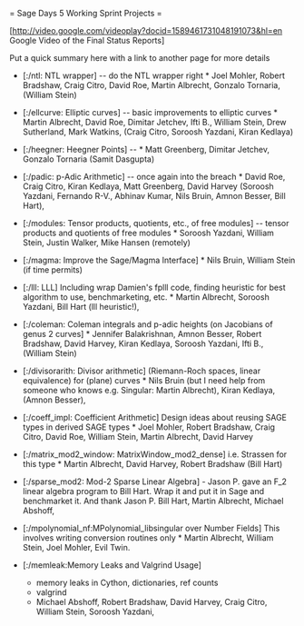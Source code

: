 = Sage Days 5 Working Sprint Projects =

[http://video.google.com/videoplay?docid=1589461731048191073&hl=en Google Video of the Final Status Reports]

Put a quick summary here with a link to another page for more details

   * [:/ntl: NTL wrapper] -- do the NTL wrapper right
         * Joel Mohler,  Robert Bradshaw, Craig Citro, David Roe, Martin Albrecht, Gonzalo Tornaria, (William Stein)
   
   * [:/ellcurve: Elliptic curves] -- basic improvements to elliptic curves
         * Martin Albrecht, David Roe, Dimitar Jetchev, Ifti B., William Stein, Drew Sutherland, Mark Watkins, (Craig Citro, Soroosh Yazdani, Kiran Kedlaya)
 
   * [:/heegner: Heegner Points] -- 
         * Matt Greenberg, Dimitar Jetchev, Gonzalo Tornaria (Samit Dasgupta)

   * [:/padic: p-Adic Arithmetic] -- once again into the breach
         * David Roe, Craig Citro, Kiran Kedlaya, Matt Greenberg, David Harvey (Soroosh Yazdani, Fernando R-V., Abhinav Kumar, Nils Bruin, Amnon Besser, Bill Hart), 
        
   * [:/modules: Tensor products, quotients, etc., of free modules] -- tensor products and quotients of free modules
         * Soroosh Yazdani, William Stein, Justin Walker, Mike Hansen (remotely)

   * [:/magma: Improve the Sage/Magma Interface]
         * Nils Bruin, William Stein (if time permits)



   * [:/lll: LLL]
       Including wrap Damien's fplll code, finding heuristic for best algorithm to use, benchmarketing, etc. 
         * Martin Albrecht, Soroosh Yazdani, Bill Hart (lll heuristic!), 




   * [:/coleman: Coleman integrals and p-adic heights (on  Jacobians of genus 2 curves]
         * Jennifer Balakrishnan, Amnon Besser, Robert Bradshaw, David Harvey, Kiran Kedlaya, Soroosh Yazdani, Ifti B., (William Stein)



   * [:/divisorarith: Divisor arithmetic] (Riemann-Roch spaces, linear equivalence) for (plane) curves
         * Nils Bruin (but I need help from someone who knows e.g. Singular: Martin Albrecht), Kiran Kedlaya, (Amnon Besser), 



   * [:/coeff_impl:  Coefficient Arithmetic] Design ideas about reusing SAGE types in derived SAGE types
         * Joel Mohler, Robert Bradshaw, Craig Citro, David Roe, William Stein, Martin Albrecht, David Harvey



   * [:/matrix_mod2_window: MatrixWindow_mod2_dense] i.e. Strassen for this type
         * Martin Albrecht, David Harvey, Robert Bradshaw (Bill Hart)

   * [:/sparse_mod2: Mod-2 Sparse Linear Algebra] 
         - Jason P. gave an F_2 linear algebra program to Bill Hart.  Wrap it and put it in Sage and benchmarket it. And thank Jason P.
    Bill Hart, Martin Albrecht, Michael Abshoff, 

   * [:/mpolynomial_nf:MPolynomial_libsingular over Number Fields] This involves writing conversion routines only
         * Martin Albrecht, William Stein, Joel Mohler, Evil Twin.


   * [:/memleak:Memory Leaks and Valgrind Usage] 
      - memory leaks in Cython, dictionaries, ref counts
      - valgrind
       
      * Michael Abshoff, Robert Bradshaw, David Harvey, Craig Citro, William Stein, Soroosh Yazdani, 
